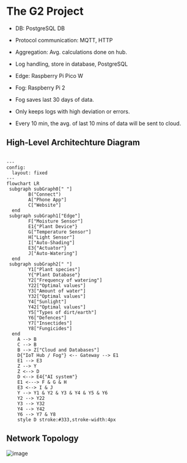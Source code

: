 # The G2 Project

- DB: PostgreSQL DB
- Protocol communication: MQTT, HTTP
- Aggregation: Avg. calculations done on hub.
- Log handling, store in database, PostgreSQL
  
- Edge: Raspberry Pi Pico W
- Fog: Raspberry Pi 2

- Fog saves last 30 days of data.
- Only keeps logs with high deviation or errors.
- Every 10 min, the avg. of last 10 mins of data will be sent to cloud.
  
## High-Level Architechture Diagram

```mermaid

---
config:
  layout: fixed
---
flowchart LR
 subgraph subGraph0[" "]
        B("Connect")
        A["Phone App"]
        C["Website"]
  end
 subgraph subGraph1["Edge"]
        F["Moisture Sensor"]
        E1{"Plant Device"}
        G["Temperature Sensor"]
        H["Light Sensor"]
        I["Auto-Shading"]
        E3{"Actuator"}
        J["Auto-Watering"]
  end
 subgraph subGraph2[" "]
        Y1["Plant species"]
        Y{"Plant Database"}
        Y2["Frequency of watering"]
        Y22["Optimal values"]
        Y3["Amount of water"]
        Y32["Optimal values"]
        Y4["Sunlight"]
        Y42["Optimal values"]
        Y5["Types of dirt/earth"]
        Y6["Defences"]
        Y7["Insectides"]
        Y8["Fungicides"]
  end
    A --> B
    C --> B
    B --> Z["Cloud and Databases"]
    D{"IoT Hub / Fog"} <-- Gateway --> E1
    E1 --> E3
    Z --> Y
    Z <--> D
    D <--> E4{"AI system"}
    E1 <---> F & G & H
    E3 <--> I & J
    Y --> Y1 & Y2 & Y3 & Y4 & Y5 & Y6
    Y2 --> Y22
    Y3 --> Y32
    Y4 --> Y42
    Y6 --> Y7 & Y8
    style D stroke:#333,stroke-width:4px
```

## Network Topology
![image](https://github.com/user-attachments/assets/17baee00-ec64-478c-a127-39611861b1a1)
